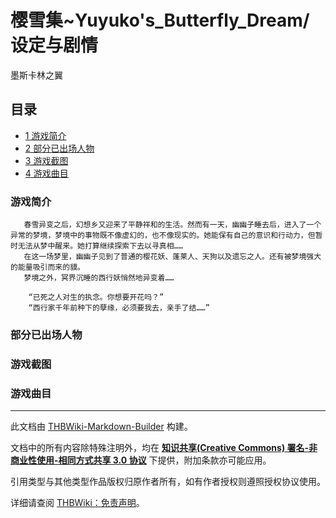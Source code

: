 # 樱雪集~Yuyuko's_Butterfly_Dream/设定与剧情

<!-- source html: G:\repos\THBWiki-Markdown-Builder\THBWikiMarkdown\Temp\main\e\e1\ns0%3A%E6%A8%B1%E9%9B%AA%E9%9B%86%7EYuyuko%27s_Butterfly_Dream%2F%E8%AE%BE%E5%AE%9A%E4%B8%8E%E5%89%A7%E6%83%85.html -->

墨斯卡林之翼


## 目录

- [1 游戏简介](#游戏简介)
- [2 部分已出场人物](#部分已出场人物)
- [3 游戏截图](#游戏截图)
- [4 游戏曲目](#游戏曲目)





### 游戏简介
```
   春雪异变之后，幻想乡又迎来了平静祥和的生活。然而有一天，幽幽子睡去后，进入了一个异常的梦境，梦境中的事物既不像虚幻的，也不像现实的。她能保有自己的意识和行动力，但暂时无法从梦中醒来。她打算继续探索下去以寻真相……
   在这一场梦里，幽幽子见到了普通的樱花妖、蓬莱人、天狗以及遗忘之人。还有被梦境强大的能量吸引而来的貘。
   梦境之外，冥界沉睡的西行妖悄然地异变着……
  
    “已死之人对生的执念。你想要开花吗？”
    “西行家千年前种下的孽缘，必须要我去，亲手了结……”
```


### 部分已出场人物
  
[](./文件-樱雪集人物1.PNG.md)
  


  
[](./文件-樱雪集人物2.PNG.md)
  


  
[](./文件-樱雪集人物3.PNG.md)
  


  
[](./文件-樱雪集人物4.PNG.md)
  



### 游戏截图
  
[](./文件-樱雪集游戏截图1.PNG.md)
  


  
[](./文件-樱雪集游戏截图2.PNG.md)
  



### 游戏曲目
  
[](./文件-樱雪集游戏曲目.PNG.md)
  






---

此文档由 [THBWiki-Markdown-Builder](https://github.com/Delsin-Yu/THBWiki-Markdown-Builder) 构建。

文档中的所有内容除特殊注明外，均在 [**知识共享(Creative Commons) 署名-非商业性使用-相同方式共享 3.0 协议**](https://creativecommons.org/licenses/by-sa/3.0/deed.zh-hans) 下提供，附加条款亦可能应用。

引用类型与其他类型作品版权归原作者所有，如有作者授权则遵照授权协议使用。

详细请查阅 [THBWiki：免责声明](https://thbwiki.cc/THBWiki:%E5%85%8D%E8%B4%A3%E5%A3%B0%E6%98%8E)。

